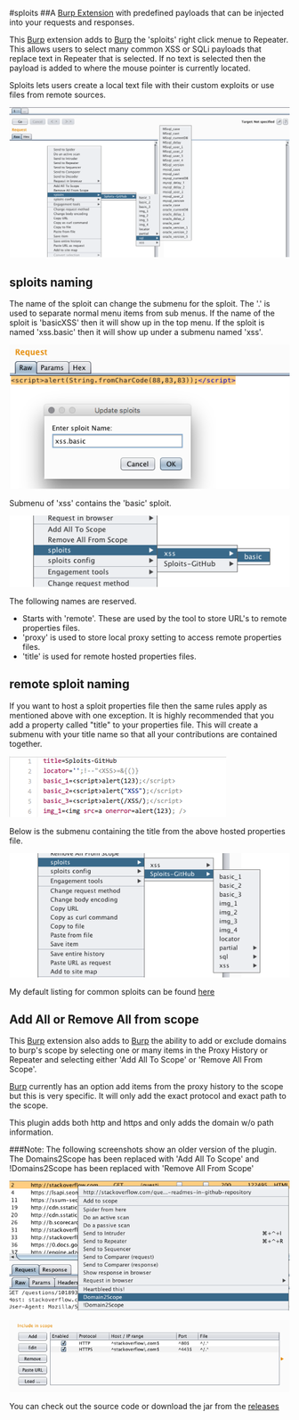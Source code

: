 #sploits
##A [Burp Extension](https://portswigger.net/) with predefined payloads that can be injected into your requests and responses.

This [Burp](https://portswigger.net/) extension  adds to [Burp](https://portswigger.net/) the 'sploits' right click menue to Repeater. This allows users to select many common XSS or SQLi payloads that replace text in Repeater that is selected. If no text is selected then the payload is added to where the mouse pointer is currently located. 

Sploits lets users create a local text file with their custom exploits or use files from remote sources. 

![](/showsploits.png )

## sploits naming 
The name of the sploit can change the submenu for the sploit. The '.' is used to separate normal menu items from sub menus. 
If the name of the sploit is 'basicXSS' then it will show up in the top menu. If the sploit is named 'xss.basic' then it will show up under a submenu named 'xss'.

![](/sploitname.png )

Submenu of 'xss' contains the 'basic' sploit.

![](/sploitmenu.png )

The following names are reserved.
- Starts with 'remote'. These are used by the tool to store URL's to remote properties files.
- 'proxy' is used to store local proxy setting to access remote properties files.
- 'title' is used for remote hosted properties files.

## remote sploit naming
If you want to host a sploit properties file then the same rules apply as mentioned above with one exception. It is highly recommended that you add a property called "title" to your properties file. This will create a submenu with your title name so that all your contributions are contained together.

![](/sploitprops.png )

Below is the submenu containing the title from the above hosted properties file.

![](/sploitpropsmenu.png )

My default listing for common sploits can be found [here](https://raw.githubusercontent.com/summitt/sploits-default/master/sploits.properties)



## Add All or Remove All from scope

This [Burp](https://portswigger.net/) extension also adds to [Burp](https://portswigger.net/) the ability to add or exclude domains to burp's scope by selecting one or many items in the Proxy History or Repeater and selecting either 'Add All To Scope' or  'Remove All From Scope'.

[Burp](https://portswigger.net/) currently has an option add items from the proxy history to the scope but this is very specific. It will only add the exact protocol and exact path to the scope.

This plugin adds both http and https and only adds the domain w/o path information. 

###Note: The following screenshots show an older version of the plugin. The Domains2Scope has been replaced with 'Add All To Scope' and !Domains2Scope has been replaced with 'Remove All From Scope'

![Burp History: Right Click](/history-burp.png "Burp History: add or exclude domains from scope.")



![Burp Scope](/burp-scope.png "Both HTTPS and HTTP added to scope with only the domains names.")


You can check out the source code or download the jar from the [releases](https://github.com/summitt/domains2scope/releases)
